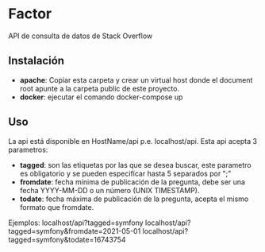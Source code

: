 # Factor

API de consulta de datos de Stack Overflow

## Instalación

- **apache**: Copiar esta carpeta y crear un virtual host donde el document root 
apunte a la carpeta public de este proyecto.
- **docker**: ejecutar el comando docker-compose up

## Uso

La api está disponible en HostName/api p.e. localhost/api.
Esta api acepta 3 parametros:
- **tagged**: son las etiquetas por las que se desea buscar, este parametro es obligatorio
y se pueden especificar hasta 5 separados por ";"
- **fromdate**: fecha mínima de publicación de la pregunta, debe ser una fecha YYYY-MM-DD o 
un número (UNIX TIMESTAMP).
- **todate**: fecha máxima de publicación de la pregunta, acepta el mismo formato que fromdate.

Ejemplos:
localhost/api?tagged=symfony
localhost/api?tagged=symfony&fromdate=2021-05-01
localhost/api?tagged=symfony&todate=16743754